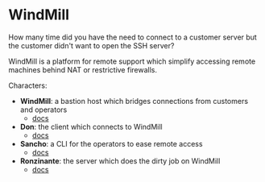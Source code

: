 # WindMill


How many time did you have the need to connect to a customer server but the customer didn't want to open the SSH server?

WindMill is a platform for remote support which simplify accessing remote machines behind NAT or restrictive firewalls.

Characters:

- **WindMill**: a bastion host which bridges connections from customers and operators
    - [docs](https://github.com/nethesis/windmill/tree/master/windmill)
- **Don**: the client which connects to WindMill
    - [docs](https://github.com/nethesis/windmill/tree/master/don)
- **Sancho**: a CLI for the operators to ease remote access
    - [docs](https://github.com/nethesis/windmill/tree/master/sancho)
- **Ronzinante**: the server which does the dirty job on WindMill
    - [docs](https://github.com/nethesis/windmill/tree/master/ronzinante)
